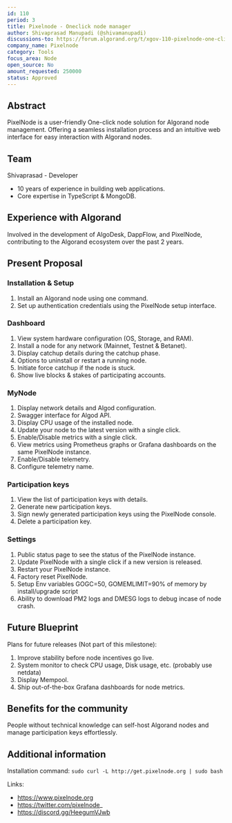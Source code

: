```yaml
---
id: 110
period: 3
title: Pixelnode - Oneclick node manager
author: Shivaprasad Manupadi (@shivamanupadi)
discussions-to: https://forum.algorand.org/t/xgov-110-pixelnode-one-click-node-manager/11211
company_name: Pixelnode
category: Tools
focus_area: Node
open_source: No
amount_requested: 250000
status: Approved
---
```


## Abstract

PixelNode is a user-friendly One-click node solution for Algorand node management.
Offering a seamless installation process and an intuitive web interface for easy interaction with Algorand nodes.

## Team

  Shivaprasad - Developer
- 10 years of experience in building web applications.
- Core expertise in TypeScript & MongoDB.

## Experience with Algorand

Involved in the development of AlgoDesk, DappFlow, and PixelNode, contributing to the Algorand ecosystem over the past 2 years.

## Present Proposal

  ### Installation & Setup
  1. Install an Algorand node using one command.
  2. Set up authentication credentials using the PixelNode setup interface.

  ### Dashboard
  1. View system hardware configuration (OS, Storage, and RAM).
  2. Install a node for any network (Mainnet, Testnet & Betanet).
  3. Display catchup details during the catchup phase.
  4. Options to uninstall or restart a running node.
  5. Initiate force catchup if the node is stuck.
  6. Show live blocks & stakes of participating accounts.

  ### MyNode
  1. Display network details and Algod configuration.
  2. Swagger interface for Algod API.
  3. Display CPU usage of the installed node.
  4. Update your node to the latest version with a single click.
  5. Enable/Disable metrics with a single click.
  6. View metrics using Prometheus graphs or Grafana dashboards on the same PixelNode instance.
  7. Enable/Disable telemetry.
  8. Configure telemetry name.

 ### Participation keys
  1. View the list of participation keys with details.
  2. Generate new participation keys.
  3. Sign newly generated participation keys using the PixelNode console.
  4. Delete a participation key.

 ### Settings
  1. Public status page to see the status of the PixelNode instance.
  2. Update PixelNode with a single click if a new version is released.
  3. Restart your PixelNode instance.
  4. Factory reset PixelNode.
  5. Setup Env variables GOGC=50, GOMEMLIMIT=90% of memory by install/upgrade script
  6. Ability to download PM2 logs and DMESG logs to debug incase of node crash.


## Future Blueprint

Plans for future releases (Not part of this milestone):

1. Improve stability before node incentives go live.
2. System monitor to check CPU usage, Disk usage, etc. (probably use netdata)
3. Display Mempool.
4. Ship out-of-the-box Grafana dashboards for node metrics.


## Benefits for the community

People without technical knowledge can self-host Algorand nodes and manage participation keys effortlessly.

## Additional information
Installation command:
```sudo curl -L http://get.pixelnode.org | sudo bash```

Links:

* https://www.pixelnode.org
* https://twitter.com/pixelnode_
* https://discord.gg/HeegumVJwb
